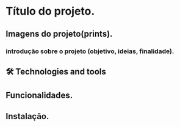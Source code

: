 # Título do projeto.

<!-- ## Imagens do projeto(prints). -->
## Imagens do projeto(prints).


### introdução sobre o projeto (objetivo, ideias, finalidade).

<!-- linguagens, bibliotecas, banco de dados utilizados. -->
## 🛠 Technologies and tools 


## Funcionalidades.


## Instalação.

